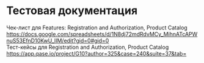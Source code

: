 # Тестовая документация  
Чек-лист для Features: Registration and Authorization, Product Catalog  
https://docs.google.com/spreadsheets/d/1N8dj72mdRdvMCy_MihnATcAPWnuS53EfnD10KwU_lIM/edit?gid=0#gid=0  
Тест-кейсы для Registration and Authorization, Product Catalog  
https://app.qase.io/project/G10?author=325&case=240&suite=37&tab=
